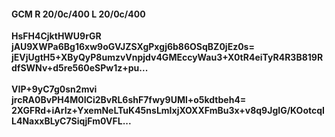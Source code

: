 #### GCM R 20/0c/400 L 20/0c/400
**HsFH4CjktHWU9rGR**<br/>**jAU9XWPa6Bg16xw9oGVJZSXgPxgj6b86OSqBZ0jEz0s=**<br/>**jEVjUgtH5+XByQyP8umzvVnpjdv4GMEccyWau3+X0tR4eiTyR4R3B819RdfSWNv+d5re560eSPw1z+pu...**<br/><br/>
**VIP+9yC7g0sn2mvi**<br/>**jrcRA0BvPH4M0ICi2BvRL6shF7fwy9UMl+o5kdtbeh4=**<br/>**2XGFRd+iArIz+YxemNeLTuK45nsLmIxjXOXXFmBu3x+v8q9JgIG/KOotcqIL4NaxxBLyC7SiqjFm0VFL...**